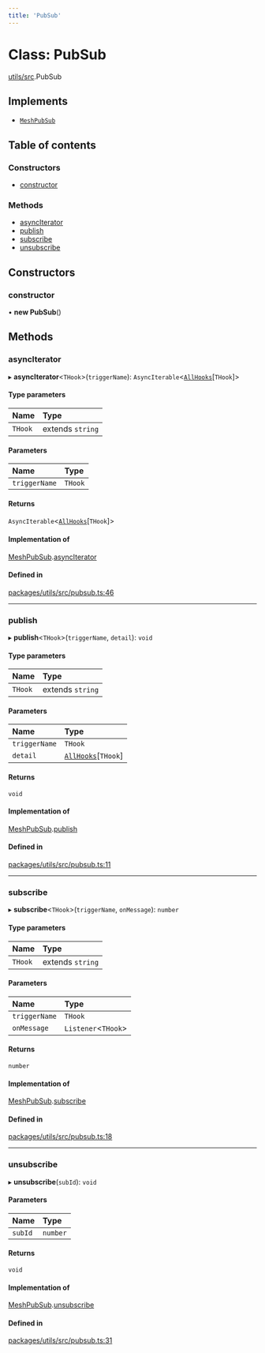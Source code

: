 ```yaml
---
title: 'PubSub'
---
```


# Class: PubSub

[utils/src](../modules/utils_src).PubSub

## Implements

- [`MeshPubSub`](/docs/api/interfaces/types_src.MeshPubSub)

## Table of contents

### Constructors

- [constructor](utils_src.PubSub#constructor)

### Methods

- [asyncIterator](utils_src.PubSub#asynciterator)
- [publish](utils_src.PubSub#publish)
- [subscribe](utils_src.PubSub#subscribe)
- [unsubscribe](utils_src.PubSub#unsubscribe)

## Constructors

### constructor

• **new PubSub**()

## Methods

### asyncIterator

▸ **asyncIterator**\<`THook`>(`triggerName`): `AsyncIterable`\<[`AllHooks`](../modules/types_src#allhooks)[`THook`]>

#### Type parameters

| Name | Type |
| :------ | :------ |
| `THook` | extends `string` |

#### Parameters

| Name | Type |
| :------ | :------ |
| `triggerName` | `THook` |

#### Returns

`AsyncIterable`\<[`AllHooks`](../modules/types_src#allhooks)[`THook`]>

#### Implementation of

[MeshPubSub](/docs/api/interfaces/types_src.MeshPubSub).[asyncIterator](/docs/api/interfaces/types_src.MeshPubSub#asynciterator)

#### Defined in

[packages/utils/src/pubsub.ts:46](https://github.com/Urigo/graphql-mesh/blob/master/packages/utils/src/pubsub.ts#L46)

___

### publish

▸ **publish**\<`THook`>(`triggerName`, `detail`): `void`

#### Type parameters

| Name | Type |
| :------ | :------ |
| `THook` | extends `string` |

#### Parameters

| Name | Type |
| :------ | :------ |
| `triggerName` | `THook` |
| `detail` | [`AllHooks`](../modules/types_src#allhooks)[`THook`] |

#### Returns

`void`

#### Implementation of

[MeshPubSub](/docs/api/interfaces/types_src.MeshPubSub).[publish](/docs/api/interfaces/types_src.MeshPubSub#publish)

#### Defined in

[packages/utils/src/pubsub.ts:11](https://github.com/Urigo/graphql-mesh/blob/master/packages/utils/src/pubsub.ts#L11)

___

### subscribe

▸ **subscribe**\<`THook`>(`triggerName`, `onMessage`): `number`

#### Type parameters

| Name | Type |
| :------ | :------ |
| `THook` | extends `string` |

#### Parameters

| Name | Type |
| :------ | :------ |
| `triggerName` | `THook` |
| `onMessage` | `Listener`\<`THook`> |

#### Returns

`number`

#### Implementation of

[MeshPubSub](/docs/api/interfaces/types_src.MeshPubSub).[subscribe](/docs/api/interfaces/types_src.MeshPubSub#subscribe)

#### Defined in

[packages/utils/src/pubsub.ts:18](https://github.com/Urigo/graphql-mesh/blob/master/packages/utils/src/pubsub.ts#L18)

___

### unsubscribe

▸ **unsubscribe**(`subId`): `void`

#### Parameters

| Name | Type |
| :------ | :------ |
| `subId` | `number` |

#### Returns

`void`

#### Implementation of

[MeshPubSub](/docs/api/interfaces/types_src.MeshPubSub).[unsubscribe](/docs/api/interfaces/types_src.MeshPubSub#unsubscribe)

#### Defined in

[packages/utils/src/pubsub.ts:31](https://github.com/Urigo/graphql-mesh/blob/master/packages/utils/src/pubsub.ts#L31)
